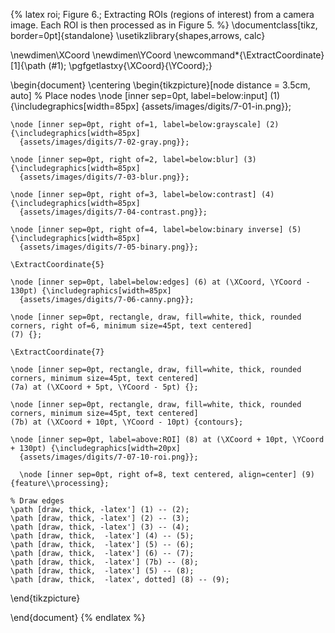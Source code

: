 {% latex
  roi;
  Figure 6.;
  Extracting ROIs (regions of interest) from a camera image. Each ROI is then processed as in Figure 5.
%}
\documentclass[tikz, border=0pt]{standalone}
\usetikzlibrary{shapes,arrows, calc}

\newdimen\XCoord
\newdimen\YCoord
\newcommand*{\ExtractCoordinate}[1]{\path (#1); \pgfgetlastxy{\XCoord}{\YCoord};}


\begin{document}
\centering
\begin{tikzpicture}[node distance = 3.5cm, auto]
    % Place nodes
    \node [inner sep=0pt, label=below:input] (1) {\includegraphics[width=85px]
      {assets/images/digits/7-01-in.png}};

    \node [inner sep=0pt, right of=1, label=below:grayscale] (2) {\includegraphics[width=85px]
      {assets/images/digits/7-02-gray.png}};

    \node [inner sep=0pt, right of=2, label=below:blur] (3) {\includegraphics[width=85px]
      {assets/images/digits/7-03-blur.png}};

    \node [inner sep=0pt, right of=3, label=below:contrast] (4) {\includegraphics[width=85px]
      {assets/images/digits/7-04-contrast.png}};

    \node [inner sep=0pt, right of=4, label=below:binary inverse] (5) {\includegraphics[width=85px]
      {assets/images/digits/7-05-binary.png}};

    \ExtractCoordinate{5}

    \node [inner sep=0pt, label=below:edges] (6) at (\XCoord, \YCoord - 130pt) {\includegraphics[width=85px]
      {assets/images/digits/7-06-canny.png}};

    \node [inner sep=0pt, rectangle, draw, fill=white, thick, rounded corners, right of=6, minimum size=45pt, text centered]
    (7) {};

    \ExtractCoordinate{7}

    \node [inner sep=0pt, rectangle, draw, fill=white, thick, rounded corners, minimum size=45pt, text centered]
    (7a) at (\XCoord + 5pt, \YCoord - 5pt) {};

    \node [inner sep=0pt, rectangle, draw, fill=white, thick, rounded corners, minimum size=45pt, text centered]
    (7b) at (\XCoord + 10pt, \YCoord - 10pt) {contours};

    \node [inner sep=0pt, label=above:ROI] (8) at (\XCoord + 10pt, \YCoord + 130pt) {\includegraphics[width=20px]
      {assets/images/digits/7-07-10-roi.png}};

      \node [inner sep=0pt, right of=8, text centered, align=center] (9) {feature\\processing};

    % Draw edges
    \path [draw, thick, -latex'] (1) -- (2);
    \path [draw, thick, -latex'] (2) -- (3);
    \path [draw, thick, -latex'] (3) -- (4);
    \path [draw, thick,  -latex'] (4) -- (5);
    \path [draw, thick,  -latex'] (5) -- (6);
    \path [draw, thick,  -latex'] (6) -- (7);
    \path [draw, thick,  -latex'] (7b) -- (8);
    \path [draw, thick,  -latex'] (5) -- (8);
    \path [draw, thick,  -latex', dotted] (8) -- (9);
\end{tikzpicture}

\end{document}
{% endlatex %}
